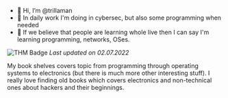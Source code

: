 - 👋 Hi, I’m @trillaman
- 👀 In daily work I'm doing in cybersec, but also some programming when needed
- 🌱 If we believe that people are learning whole live then I can say I'm learning programming, networks, OSes.

![THM Badge](https://tryhackme-badges.s3.amazonaws.com/trillaman.png)
*_Last updated on 02.07.2022_*

My book shelves covers topic from programming through operating systems to electronics (but there is much more other interesting stuff).
I really love finding old books which covers electronics and non-technical ones about hackers and their beginnings.
